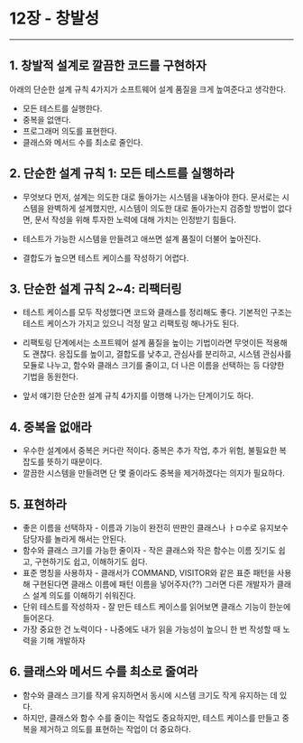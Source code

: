
# 12장 - 창발성
---

## 1. 창발적 설계로 깔끔한 코드를 구현하자
아래의 단순한 설계 규칙 4가지가 소프트웨어 설계 품질을 크게 높여준다고 생각한다.

- 모든 테스트를 실행한다.
- 중복을 없앤다.
- 프로그래머 의도를 표현한다.
- 클래스와 메서드 수를 최소로 줄인다.


## 2. 단순한 설계 규칙 1: 모든 테스트를 실행하라
- 무엇보다 먼저, 설계는 의도한 대로 돌아가는 시스템을 내놓아야 한다. 문서로는 시스템을 완벽하게 설계했지만, 시스템이 의도한 대로 돌아가는지 검증할 방법이 없다면, 문서 작성을 위해 투자한 노력에 대해 가치는 인정받기 힘들다.

- 테스트가 가능한 시스템을 만들려고 애쓰면 설계 품질이 더불어 높아진다.

- 결합도가 높으면 테스트 케이스를 작성하기 어렵다.


## 3. 단순한 설계 규칙 2~4: 리팩터링
- 테스트 케이스를 모두 작성했다면 코드와 클래스를 정리해도 좋다. 기본적인 구조는 테스트 케이스가 가지고 있으니 걱정 말고 리팩토링 해나가도 된다.

- 리팩토링 단계에서는 소프트웨어 설계 품질을 높이는 기법이라면 무엇이든 적용해도 괜찮다. 응집도를 높이고, 결합도를 낮추고, 관심사를 분리하고, 시스템 관심사를 모듈로 나누고, 함수와 클래스 크기를 줄이고, 더 나은 이름을 선택하는 등 다양한 기법을 동원한다.

- 앞서 얘기한 단순한 설계 규칙 4가지를 이행해 나가는 단계이기도 하다.

## 4. 중복을 없애라
- 우수한 설계에서 중복은 커다란 적이다. 중복은 추가 작업, 추가 위험, 불필요한 복잡도를 뜻하기 때문이다.
- 깔끔한 시스템을 만들려면 단 몇 줄이라도 중복을 제거하겠다는 의지가 필요하다.

## 5. 표현하라

- 좋은 이름을 선택하자 - 이름과 기능이 완전히 딴판인 클래스나 ㅏㅁ수로 유지보수 담당자를 놀라게 해서는 안된다.
- 함수와 클래스 크기를 가능한 줄이자 - 작은 클래스와 작은 함수는 이름 짓기도 쉽고, 구현하기도 쉽고, 이해하기도 쉽다.
- 표준 명칭을 사용하자 - 클래서가 COMMAND, VISITOR와 같은 표준 패턴을 사용해 구현된다면 클래스 이름에 패턴 이름을 넣어주자(??) 그러면 다른 개발자가 클래스 설계 의도를 이해하기 쉬워진다.
- 단위 테스트를 작성하자 - 잘 만든 테스트 케이스를 읽어보면 클래스 기능이 한눈에 들어온다.
- 가장 중요한 건 노력이다 - 나중에도 내가 읽을 가능성이 높으니 한 번 작성할 때 노력을 기해 개발하자


## 6. 클래스와 메서드 수를 최소로 줄여라
- 함수와 클래스 크기를 작게 유지하면서 동시에 시스템 크기도 작게 유지하는 데 있다.
- 하지만, 클래스와 함수 수를 줄이는 작업도 중요하지만, 테스트 케이스를 만들고 중복을 제거하고 의도를 표현하는 작업이 더 중요하다.

